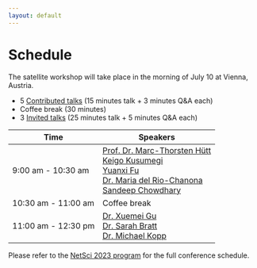 ```yaml
---
layout: default
---
```


# Schedule

The satellite workshop will take place in the morning of July 10 at Vienna, Austria. 

- 5 [Contributed talks](https://netscisci.github.io/papers) (15 minutes talk + 3 minutes Q&A each)
- Coffee break (30 minutes)
- 3 [Invited talks](https://netscisci.github.io/speakers) (25 minutes talk + 5 minutes Q&A each)

| Time      | Speakers |
| ----------- | ----------- |
| 9:00 am - 10:30 am      | [Prof. Dr. Marc-Thorsten Hütt](https://sysbio.jacobs-university.de/team/head/hutt/) <br> [Keigo Kusumegi](https://keygoksmg.github.io/) <br> [Yuanxi Fu](https://yuanxifu.site/) <br> [Dr. Maria del Rio-Chanona](https://mariadelriochanona.info/) <br> [Sandeep Chowdhary](https://networkdatascience.ceu.edu/people/sandeep-chowdhary)       |
| 10:30 am - 11:00 am | Coffee break        |
| 11:00 am - 12:30 pm | [Dr. Xuemei Gu](https://mpl.mpg.de/research-at-mpl/independent-research-groups/krenn-research-group/team) <br> [Dr. Sarah Bratt](https://www.sarahbratt.com/) <br>  [Dr. Michael Kopp](https://www.iarai.ac.at/people/michaelkopp/)      |


Please refer to the [NetSci 2023 program](https://netsci2023.wixsite.com/netsci2023/program) for the full conference schedule. 


